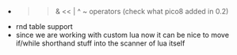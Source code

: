 * >> & << | ^ ~ operators (check what pico8 added in 0.2)
* rnd table support
* since we are working with custom lua now it can be nice to move if/while shorthand stuff into the scanner of lua itself